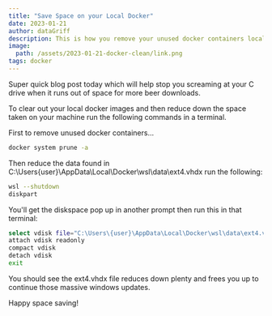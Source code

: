 ```yaml
---
title: "Save Space on your Local Docker"
date: 2023-01-21
author: dataGriff
description: This is how you remove your unused docker containers locally to save a lot of disk space
image:
  path: /assets/2023-01-21-docker-clean/link.png
tags: docker
---
```


Super quick blog post today which will help stop you screaming at your C drive when it runs out of space for more beer downloads.

To clear out your local docker images and then reduce down the space taken on your machine run the following commands in a terminal.

First to remove unused docker containers...

```bash
docker system prune -a
```

Then reduce the data found in C:\Users\{user}\AppData\Local\Docker\wsl\data\ext4.vhdx run the following:

```bash
wsl --shutdown
diskpart
```

You'll get the diskspace pop up in another prompt then run this in that terminal:

```bash
select vdisk file="C:\Users\{user}\AppData\Local\Docker\wsl\data\ext4.vhdx"
attach vdisk readonly
compact vdisk
detach vdisk
exit
```

You should see the ext4.vhdx file reduces down plenty and frees you up to continue those massive windows updates.

Happy space saving!
